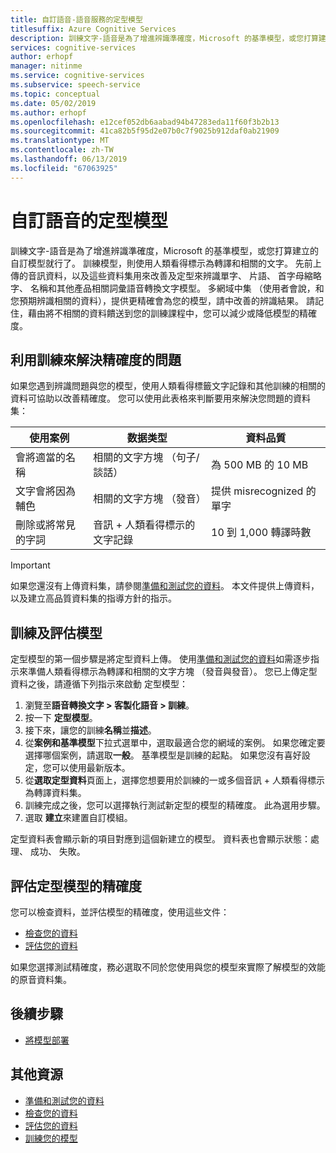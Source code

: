 ```yaml
---
title: 自訂語音-語音服務的定型模型
titlesuffix: Azure Cognitive Services
description: 訓練文字-語音是為了增進辨識準確度，Microsoft 的基準模型，或您打算建立的自訂模型就行了。 訓練模型，則使用人類看得標示為轉譯和相關的文字。 先前上傳的音訊資料，以及這些資料集用來改善及定型來辨識單字、 片語、 首字母縮略字、 名稱和其他產品相關詞彙語音轉換文字模型。
services: cognitive-services
author: erhopf
manager: nitinme
ms.service: cognitive-services
ms.subservice: speech-service
ms.topic: conceptual
ms.date: 05/02/2019
ms.author: erhopf
ms.openlocfilehash: e12cef052db6aabad94b47283eda11f60f3b2b13
ms.sourcegitcommit: 41ca82b5f95d2e07b0c7f9025b912daf0ab21909
ms.translationtype: MT
ms.contentlocale: zh-TW
ms.lasthandoff: 06/13/2019
ms.locfileid: "67063925"
---
```

# <a name="train-a-model-for-custom-speech"></a>自訂語音的定型模型

訓練文字-語音是為了增進辨識準確度，Microsoft 的基準模型，或您打算建立的自訂模型就行了。 訓練模型，則使用人類看得標示為轉譯和相關的文字。 先前上傳的音訊資料，以及這些資料集用來改善及定型來辨識單字、 片語、 首字母縮略字、 名稱和其他產品相關詞彙語音轉換文字模型。 多網域中集 （使用者會說，和您預期辨識相關的資料），提供更精確會為您的模型，請中改善的辨識結果。 請記住，藉由將不相關的資料饋送到您的訓練課程中，您可以減少或降低模型的精確度。

## <a name="use-training-to-resolve-accuracy-issues"></a>利用訓練來解決精確度的問題

如果您遇到辨識問題與您的模型，使用人類看得標籤文字記錄和其他訓練的相關的資料可協助以改善精確度。 您可以使用此表格來判斷要用來解決您問題的資料集：

| 使用案例 | 数据类型 | 資料品質 |
|----------|-----------|---------------|
| 會將適當的名稱 | 相關的文字方塊 （句子/談話） | 為 500 MB 的 10 MB |
| 文字會將因為輔色 | 相關的文字方塊 （發音） | 提供 misrecognized 的單字 |
| 刪除或將常見的字詞 | 音訊 + 人類看得標示的文字記錄 | 10 到 1,000 轉譯時數 |

> [!IMPORTANT]
> 如果您還沒有上傳資料集，請參閱[準備和測試您的資料](how-to-custom-speech-test-data.md)。 本文件提供上傳資料，以及建立高品質資料集的指導方針的指示。

## <a name="train-and-evaluate-a-model"></a>訓練及評估模型

定型模型的第一個步驟是將定型資料上傳。 使用[準備和測試您的資料](how-to-custom-speech-test-data.md)如需逐步指示來準備人類看得標示為轉譯和相關的文字方塊 （發音與發音）。 您已上傳定型資料之後，請遵循下列指示來啟動 定型模型：

1. 瀏覽至**語音轉換文字 > 客製化語音 > 訓練**。
2. 按一下 **定型模型**。
3. 接下來，讓您的訓練**名稱**並**描述**。
4. 從**案例和基準模型**下拉式選單中，選取最適合您的網域的案例。 如果您確定要選擇哪個案例，請選取**一般**。 基準模型是訓練的起點。 如果您沒有喜好設定，您可以使用最新版本。
5. 從**選取定型資料**頁面上，選擇您想要用於訓練的一或多個音訊 + 人類看得標示為轉譯資料集。
6. 訓練完成之後，您可以選擇執行測試新定型的模型的精確度。 此為選用步驟。
7. 選取 **建立**來建置自訂模組。

定型資料表會顯示新的項目對應到這個新建立的模型。 資料表也會顯示狀態：處理、 成功、 失敗。

## <a name="evaluate-the-accuracy-of-a-trained-model"></a>評估定型模型的精確度

您可以檢查資料，並評估模型的精確度，使用這些文件：

* [檢查您的資料](how-to-custom-speech-inspect-data.md)
* [評估您的資料](how-to-custom-speech-evaluate-data.md)


如果您選擇測試精確度，務必選取不同於您使用與您的模型來實際了解模型的效能的原音資料集。

## <a name="next-steps"></a>後續步驟

* [將模型部署](how-to-custom-speech-deploy-model.md)

## <a name="additional-resources"></a>其他資源

* [準備和測試您的資料](how-to-custom-speech-test-data.md)
* [檢查您的資料](how-to-custom-speech-inspect-data.md)
* [評估您的資料](how-to-custom-speech-evaluate-data.md)
* [訓練您的模型](how-to-custom-speech-train-model.md)
